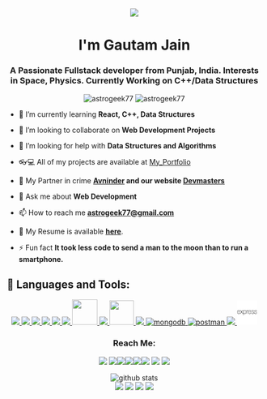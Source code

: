 <div align="center">
<img src="https://user-images.githubusercontent.com/42115530/92640221-9728ca00-f2fa-11ea-8994-c72b26e937de.gif" align="center"/>
</div>
<h1 align="center">I'm Gautam Jain</h1>
<h3 align="center">A Passionate Fullstack developer from Punjab, India. Interests in Space, Physics. Currently Working on C++/Data Structures</h3>

<p align="center">
  <img src="https://komarev.com/ghpvc/?username=astrogeek77" alt="astrogeek77" />
  <img src="https://img.shields.io/github/followers/astrogeek77?label=Follow&style=social" alt="astrogeek77"/> 
</p>


- 🌱 I’m currently learning **React, C++, Data Structures**

- 👯 I’m looking to collaborate on **Web Development Projects**

- 🤝 I’m looking for help with **Data Structures and Algorithms**

- 👓💻 All of my projects are available at [My_Portfolio](https://astrosite77.netlify.app/)

- 👥 My Partner in crime **[Avninder](https://github.com/Avninder99) and our website [Devmasters](https://devmasters91.herokuapp.com/)**

- 💬 Ask me about **Web Development**

- 📫 How to reach me **astrogeek77@gmail.com**

- 📄 My Resume is available **[here](https://astrogeek77.github.io/Resume/Resume/)**.

- ⚡ Fun fact **It took less code to send a man to the moon than to run a smartphone.**


## 🚀 Languages and Tools: 

<p align="center"> 
    <a href="https://www.java.com" target="_blank"> <img src="https://img.icons8.com/color/48/000000/java-coffee-cup-logo.png"/> </a>
    <a href="https://reactjs.org/" target="_blank"> <img src="https://img.icons8.com/color/48/000000/react-native.png"/> </a>
    <a href="https://developer.mozilla.org/en-US/docs/Web/JavaScript" target="_blank"> <img src="https://img.icons8.com/color/48/000000/javascript.png"/> </a> 
    <a href="https://www.w3.org/html/" target="_blank"> <img src="https://img.icons8.com/color/48/000000/html-5.png"/> </a> 
    <a href="https://www.w3schools.com/css/" target="_blank"> <img src="https://img.icons8.com/color/48/000000/css3.png"/> </a> 
    <a href="https://getbootstrap.com" target="_blank"> <img src="https://img.icons8.com/color/48/000000/bootstrap.png"/> </a> 
    <a href="https://tailwindcss.com/" target="_blank"> <img src="https://external-content.duckduckgo.com/iu/?u=http%3A%2F%2Fmypinterventures.com%2Fwp-content%2Fuploads%2F2017%2F01%2Fapp-icon-dbce425066f0398c91daf74b9fa6c3d42e5209da-1.png&f=1&nofb=1" height="50" width="50"/> </a> 
    <a href="https://www.python.org" target="_blank"> <img src="https://img.icons8.com/color/48/000000/python.png"/> </a> 
    <a href="https://nodejs.org" target="_blank"> <img src="https://external-content.duckduckgo.com/iu/?u=https%3A%2F%2Fpluspng.com%2Fimg-png%2Fnodejs-logo-vector-png-1-49-2-98-375.png&f=1&nofb=1" width="48" height="48"/> </a> 
    <a href="https://www.mysql.com/" target="_blank"> <img src="https://external-content.duckduckgo.com/iu/?u=https%3A%2F%2Fupload.wikimedia.org%2Fwikipedia%2Ffr%2Fthumb%2F6%2F62%2FMySQL.svg%2F1024px-MySQL.svg.png&f=1&nofb=1" width="60"/> </a>
    <a href="https://www.mongodb.com/" target="_blank"> <img src="https://external-content.duckduckgo.com/iu/?u=https%3A%2F%2Fpluspng.com%2Fimg-png%2Fmongodb-png--770.png&f=1&nofb=1" alt="mongodb" width="60" height="48"/> </a> 
    <a href="https://postman.com" target="_blank"> <img src="https://www.vectorlogo.zone/logos/getpostman/getpostman-icon.svg" alt="postman" width="45" height="45"/> </a>   
    <a href="https://git-scm.com/" target="_blank"> <img src="https://img.icons8.com/color/48/000000/git.png"/> </a> 
    <a href="https://expressjs.com" target="_blank"> <img src="https://raw.githubusercontent.com/devicons/devicon/master/icons/express/express-original-wordmark.svg" alt="express" width="40" height="48"/> </a>
</p>

<h3 align="center">Reach Me:</h3>
<p align="center">
<a href="https://www.linkedin.com/in/gautam-jain-587675193/"><img src="https://media.giphy.com/media/db32HzmDbjp8xWEcO0/giphy.gif" width="40"></a>
<a href="mailto:astrogeek77@gmail.com"><img src="https://media.giphy.com/media/KyHsvh3wJFLUXwlxuR/giphy.gif" width="40"></a><a href="https://reddit.com/user/astrogeeek77" ><img src="https://media.giphy.com/media/lrPG9TKacWvojf1UNi/giphy.gif" width="40"></a><a href="https://www.instagram.com/astrogeek77/"><img src="https://media.giphy.com/media/QWpK88H1g9PtmtQly1/giphy.gif" width="35"></a><a href="https://twitter.com/GautamJ49902907"><img src="https://media.giphy.com/media/H508mck9ufO9q6z76O/giphy.gif" width="35"></a><a  href="https://wa.me/9877663895?text=Hi%20Gautam"><img src="https://media.giphy.com/media/jU9PVpqUvR0aNc3nvX/giphy.gif" width="40"></a> <a  href="https://t.me/astrogeek77"><img src="https://media.giphy.com/media/ZcdZ7ldgeIhfesqA6E/giphy.gif" width="35"></a> <a href="https://github.com/astrogeek77"><img src="https://media3.giphy.com/media/KzJkzjggfGN5Py6nkT/giphy.webp" width="35"></a>
</p>

<p  align="center">
  <img src="https://github-profile-summary-cards.vercel.app/api/cards/profile-details?username=astrogeek77&theme=github_dark" alt="github stats">
  </br>
  <img src="https://github-profile-summary-cards.vercel.app/api/cards/stats?username=astrogeek77&theme=github_dark">
  <img src="https://github-profile-summary-cards.vercel.app/api/cards/repos-per-language?username=astrogeek77&theme=github_dark">
  <img src="https://github-profile-summary-cards.vercel.app/api/cards/most-commit-language?username=astrogeek77&theme=github_dark">
  <img src="https://github-profile-summary-cards.vercel.app/api/cards/productive-time?username=astrogeek77&theme=github_dark">
  </p>



